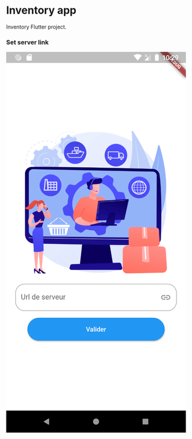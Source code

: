 # Inventory app

Inventory Flutter project.

### Set server link
![server link](https://github.com/Medomane/Inventory/blob/main/app/1.png?raw=true)